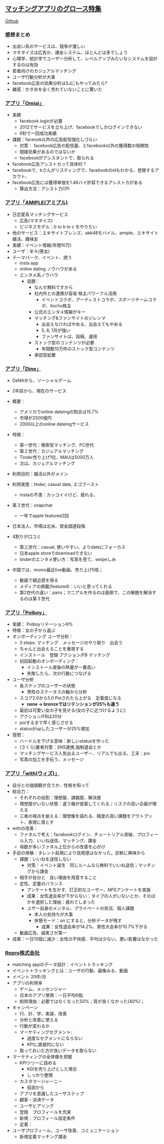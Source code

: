 ## [マッチングアプリのグロース特集](https://repro.connpass.com/event/62019)

[Github](https://github.com/yanghaoyuying/all_docs/blob/master/_posts/growth_hack_for_dating_apps.markdown)

### 感想まとめ

- 出会い系のサービスは、競争が激しい
- マネタイズは広告か、課金システム、ほとんどは多でしょう
- 心理学、統計学でユーザー分析して、レベルアップみたいなシステムを設計するのは有効
- 若者向けのカジュアルマッチング
- ユーザ行動分析が大事
- facebook広告の効果分析はSJにもやってみたら?
- 雑感：かき氷を全く売れていないことに驚いた
### [アプリ「Omiai」](http://fb.omiai-jp.com/)
- 実績
  - facebook loginが必要
  - 2012でサービスを立ち上げ、facebookでしかログインできない
  - 6秒で一回成功実績
- 課題：faceook以外の広告配信強化しづらい
  - 対策： facebook広告の配信量、とfacebook以外の獲得数の相関性
  - 間接効果があるのではないか
  - facebookがアシスタントで、取られる
- facebook広告アシストカって具体的？
- facebookで、bさんがリスティングで、facebookのidもわかる、登録するアカウト、
- facebook広告には獲得単価を1.46バイ許容できるアシストカがある
  - 算出方法：アシスト力CPI

### [アプリ「AMIPLE(アミプル)](https://www.amiple.com)

- 日恋愛系マッチングサービス
  - 広告(マネタイズ)
  - ビジネスモデル：b to b to c をやりたい
- 他のサービス：エキサイトフレンズ、akb48モバイル、amiple、エキサイト婚活、趣味友
- 実績：イベント情報(年間10万)
- ユーザ：半々(男女)
- テーマパーク、イベント、誘う
  - insta app
  - online dating ノウハウがある
  - エンタメ系ノウハウ
    - 話題：
      - なんせ無料ですから
      - 社内外との連携が容易 株主パワーフル活用
        - イベントコラボ、アーティストコラボ、スポーツチームコラボ、itochu株主
      - 公式のエンタメ情報がキー
      - マッチング&ファンサイトのジレンマ
        - 出会えなければやめる、出会えてもやめる
        - 5, 8, 1月が強い
        - ファンサイトは、投稿、運用
      - ストック型のコンテンツが必要
        - 年間数10万件のストック型コンテンツ
      - 承認型拡散

### [アプリ「Dine」](http://dinewith.co/)

- DeNAから、ソーシャルゲーム
 - 2年前から、現在のサービス

- 概要：
  - アメリカでonline dateingの割合は15.7%
  - 市場が2500億円
  - 2000以上のonline dateingサービス
- 特徴：
  - 第一世代：検索型マッチング、PC世代
  - 第２世代：カジュアルマッチング
  - Tinder売り上げ1位、MAUは5000万人
  - 次は、カジュアルマッチング
- 利用目的：婚活以外がメイン
- 利用実態：tinder, casual date, エゴブースト
  - instaの不満：カッコイイけど、疲れる、
- 第３世代：snapchat
  - 一年でapple featured2回
- 日本法人、市場は北米、資金調達段階
- 4割りが口コミ
  - 第三世代：casual, 使いやすい、よりdateにフォーカス
  - 日本apple storeでdownloadできない
  - tinderのエンタメ使い方：写真を見て、swipeしみ
- 中国では、momo最近live動画、売り上げ5倍；
  - 動画で親近感を得る
  - メディアの掲載(featured)：いいと思ってくれる
  - 第2世代の違い：pairs；マニアルを作るのは面倒で、この解題を解決するのは第３世代

### [アプリ「Poiboy」](https://poiboy.jp/)

- 実績： Poiboyリテーション6%
- 特徴：女の子から選ぶ
- オンボーディング ユーザ分析：
  - 3 steps: マッチング　メッセージのやり取り　出会う
  - ちゃんと出会えることを重視する
  - インストール　登録 アクション/FB マッチング
  - 初回起動のオンボーディング：
    - インストール直後の熱量が一番高い
    - 失敗したら、次の行動につなげる
- ユーザ分析
  - 各ステップのユーザーの状態
    - 男性のステータスの軸から分析
  - スコア2.0から5.0 Poiされたら上がる　定着度になる
    - **none → bronzeではリテンションが25%も違う**
  - 最初は可愛い女の子を見せる(女の子に近づけるように)
  - アクション/FBは20分
  - poiするまで早く感じさせる
  - statusがupしたユーザーが25%増加
- 質問：
  - ハードルを下げる意味：新しいstatusを作った
  - (さくら)業者対策：SNS連携,強制退会とか
  - マッチングサービス人気出るユーザー、リアルでも出る、工夫：poi
  - 写真の加工を手伝う、メッセージ

### [アプリ「with(ウィズ)」](https://with.is/welcome)

- 自分との価値観が合うか、性格を知って
- 総合力：
  - それぞれの役割：理想屋、課題屋、解決屋
  - 理想屋がいない状態：違う箱が提案してくれる；リスクの高い企画が増える
  - 三者の視点を揃える：理想像を語れる、精度の高い課題をアウトプット、表現に落とす
- withの改善：
  - ファネルで考え：facebookログイン、チュートリアル突破、プロフィール入力、いいね送信、マッチング、課金
  - 母数が多いファネル上位からの改善を心がけ
- 手前の体験：タレント起用により信用感はなかった。診断に興味から
  - 課題：いいねを送信しない
    - 対策：イベント誕生　同じルームなら無料でいいね送信；マッチングから課金
  - 相手が自分と　良い理由を用意すること
  - 定性、定量のバランス
    - アンケートを生かす、訂正的なユーザー、NPSアンケートを実施
    - 成果：女性退会率が下がらない：タイプの人がいないとか、そのほかを選択した理由：疲れてしまった
    - ユザー自身のメンタル、プライベートの状況、個人課題
      - 本人の気持ちが大事
      - 休憩モード：on にすると、分析データが残す
        - 成果：女性退会率が14.2%、男性大会率が10.7%下がる
  - 動画広告、誠実さが第一
- 成果：一日10個に減少：女性の不快感、平均は少ない、悪い影響はなかった

### [Repro株式会社](https://repro.io/jp/)

- matching appのデータ設計：イベントトラッキング
- イベントトラッキングとは：ユーザの行動、画像みる、動画
- イベント 20件/月
- アプリの利用率
  - ゲーム、メッセンジャー
  - 日本のアプリ使用：一日平均6個;
  - 削除理由：必要ではなくなった50%；質が良くなかった(40%)；
- キャンペーン
  - 行、計、学、実装、改善
  - 分析と改善に使える
  - 行動が変わるか
  - マーケティングセグメント:
    - 過度なセグメントにならない
    - KPIに直接的にない
  - 取っておいた方が良いデータを取らない
- マーケティングの全体像を把握
  - KPIツリーに詰める
    - KGIを売り上げとした場合
    - しっかり整理
  - カスタマージャーニー
    - 仮説から
  - アプリを意識したユーザステップ
  - 顧客・決済データ
  - ユーザヒアリング
  - 登録　プロフィールを充実
  - 新規：プロフィール設定条件
  - 定着：
 - ユーザプロフィール、ユーザ改善、コミュニケーション
     - 新規定着マッチング課金
